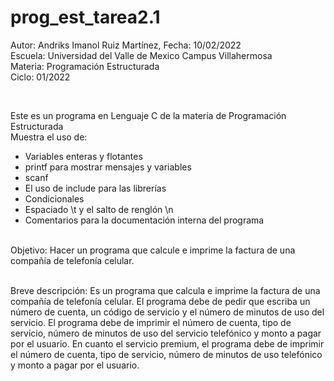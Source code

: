 # prog_est_tarea2.1
<p>Autor: Andriks Imanol Ruiz Martínez, Fecha: 10/02/2022 <br>
Escuela: Universidad del Valle de Mexico Campus Villahermosa <br>
Materia: Programación Estructurada <br>
Ciclo: 01/2022</p>
<br>
<p>Este es un programa en Lenguaje C de la materia de Programación Estructurada<br>
Muestra el uso de:
  <ul>
    <li>Variables enteras y flotantes</li>
    <li>printf para mostrar mensajes y variables</li>
    <li>scanf</li>
    <li>El uso de include para las librerías</li>
    <li>Condicionales</li>
    <li>Espaciado \t y el salto de renglón \n</li>
    <li>Comentarios para la documentación interna del programa</li>
    </ul>
    </p>
<br>
Objetivo: Hacer un programa que calcule e imprime la factura de una compañía de telefonía celular.
<br>
<br>
<p>Breve descripción: 
Es un programa que calcula e imprime la factura de una compañía de telefonía celular. 
El programa debe de pedir que escriba un número de cuenta, un código de servicio y el número de minutos de uso del servicio. El programa debe de imprimir el número de cuenta, tipo de servicio, número de minutos de uso del servicio telefónico y monto a pagar por el usuario. En cuanto el servicio premium, el programa debe de imprimir el número de cuenta, tipo de servicio, número de minutos de uso telefónico y monto a pagar por el usuario.
<br>
</p>

